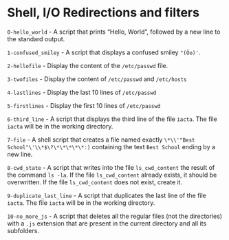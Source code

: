 # Shell, I/O Redirections and filters

`0-hello_world` - A script that prints “Hello, World”, followed by a new line to the standard output.

`1-confused_smiley` - A script that displays a confused smiley `"(Ôo)'`.

`2-hellofile` - Display the content of the `/etc/passwd` file.

`3-twofiles` - Display the content of `/etc/passwd` and `/etc/hosts`

`4-lastlines` - Display the last 10 lines of `/etc/passwd`

`5-firstlines` - Display the first 10 lines of `/etc/passwd`

`6-third_line` - A script that displays the third line of the file `iacta`. The file `iacta` will be in the working directory.

`7-file` - A shell script that creates a file named exactly `\*\\'"Best School"\'\\*$\?\*\*\*\*\*:)` containing the text `Best School` ending by a new line.

`8-cwd_state` - A script that writes into the file `ls_cwd_content` the result of the command `ls -la`. If the file `ls_cwd_content` already exists, it should be overwritten. If the file `ls_cwd_content` does not exist, create it.

`9-duplicate_last_line` - A script that duplicates the last line of the file `iacta`. The file `iacta` will be in the working directory.

`10-no_more_js` - A script that deletes all the regular files (not the directories) with a `.js` extension that are present in the current directory and all its subfolders.


